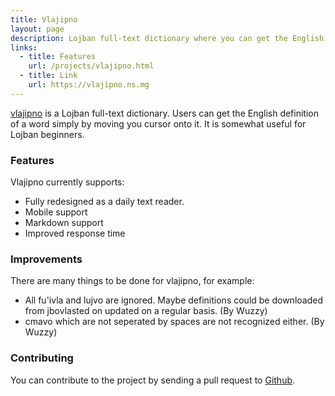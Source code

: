 ```yaml
---
title: Vlajipno
layout: page
description: Lojban full-text dictionary where you can get the English definition of a word simply by moving you cursor onto it.
links:
  - title: Features
    url: /projects/vlajipno.html
  - title: Link
    url: https://vlajipno.ns.mg
---
```


[vlajipno](https://vlajipno.ns.mg) is a Lojban full-text dictionary. Users can get the English definition of a word simply by moving you cursor onto it. It is somewhat useful for Lojban beginners.

### Features
Vlajipno currently supports:

* Fully redesigned as a daily text reader.
* Mobile support
* Markdown support
* Improved response time

### Improvements
There are many things to be done for vlajipno, for example:

* All fu'ivla and lujvo are ignored. Maybe definitions could be downloaded from jbovlasted on updated on a regular basis. (By Wuzzy)
* cmavo which are not seperated by spaces are not recognized either. (By Wuzzy)

### Contributing
You can contribute to the project by sending a pull request to [Github](https://github.com/sorpaas/vlajipno).
